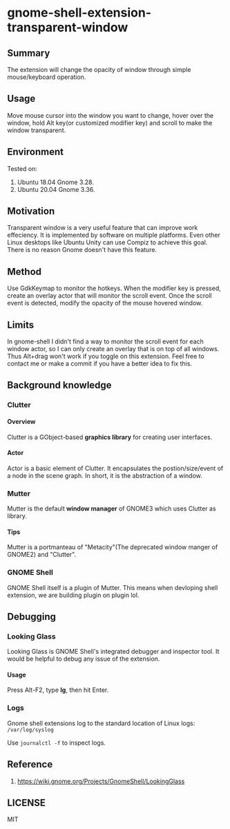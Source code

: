 # gnome-shell-extension-transparent-window
## Summary
The extension will change the opacity of window through simple mouse/keyboard operation.

## Usage
Move mouse cursor into the window you want to change, hover over the window, hold Alt key(or customized modifier key) and scroll to make the window transparent. 

## Environment
Tested on:
1. Ubuntu 18.04 Gnome 3.28.
2. Ubuntu 20.04 Gnome 3.36.

## Motivation
Transparent window is a very useful feature that can improve work effeciency. It is implemented by software on multiple platforms. Even other Linux desktops like Ubuntu Unity can use Compiz to achieve this goal. There is no reason Gnome doesn't have this feature.

## Method
Use GdkKeymap to monitor the hotkeys. When the modifier key is pressed, create an overlay actor that will monitor the scroll event. Once the scroll event is detected, modify the opacity of the mouse hovered window.

## Limits
In gnome-shell I didn't find a way to monitor the scroll event for each window actor, so I can only create an overlay that is on top of all windows. Thus Alt+drag won't work if you toggle on this extension. Feel free to contact me or make a commit if you have a better idea to fix this.

## Background knowledge
### Clutter
#### Overview
Clutter is a GObject-based **graphics library** for creating user interfaces.
#### Actor
Actor is a basic element of Clutter. It encapsulates the postion/size/event of a node in the scene graph. In short, it is the abstraction of a window.
### Mutter
Mutter is the default **window manager** of GNOME3 which uses Clutter as library.
#### Tips
Mutter is a portmanteau of "Metacity"(The deprecated window manger of GNOME2) and "Clutter".
### GNOME Shell
GNOME Shell itself is a plugin of Mutter. This means when devloping shell extension, we are building plugin on plugin lol.

## Debugging
### Looking Glass
Looking Glass is GNOME Shell's integrated debugger and inspector tool. It would be helpful to debug any issue of the extension.
#### Usage
Press Alt-F2, type **lg**, then hit Enter.
### Logs
Gnome shell extensions log to the standard location of Linux logs: ```/var/log/syslog```

Use ```journalctl -f``` to inspect logs.


## Reference
1. https://wiki.gnome.org/Projects/GnomeShell/LookingGlass

## LICENSE
MIT
